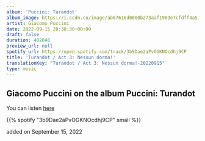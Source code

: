 ```yaml
---
album: 'Puccini: Turandot'
album_image: https://i.scdn.co/image/ab67616d0000b273aaf1903e7cfdff4a512e688d
artist: Giacomo Puccini
date: 2022-09-15 20:38:38+00:00
draft: false
duration: 402040
preview_url: null
spotify_url: https://open.spotify.com/track/3b9Dae2aPvOGKNOcdhj9CP
title: 'Turandot / Act 3: Nessun dorma!'
translationKey: "Turandot / Act 3: Nessun dorma!-20220915"
type: music
---
```


## Giacomo Puccini on the album Puccini: Turandot

You can listen [here](https://open.spotify.com/track/3b9Dae2aPvOGKNOcdhj9CP)

{{% spotify "3b9Dae2aPvOGKNOcdhj9CP" small %}}

added on September 15, 2022